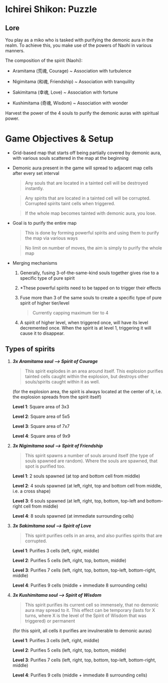 # Ichirei Shikon: Puzzle

## Lore
You play as a miko who is tasked with purifying the demonic aura in the realm.
To achieve this, you make use of the powers of Naohi in various manners.

The composition of the spirit (Naohi):
- Aramitama (荒魂, Courage)
~ Association with turbulence

- Nigimitama (和魂, Friendship)
~ Association with tranquility

- Sakimitama (幸魂, Love)
~ Association with fortune

- Kushimitama (奇魂, Wisdom)
~ Association with wonder

Harvest the power of the 4 souls to purify the demonic auras with spiritual power.

# Game Objectives & Setup
- Grid-based map that starts off being partially covered by demonic aura, with various souls scattered in the map at the beginning

- Demonic aura present in the game will spread to adjacent map cells after every set interval

   > Any souls that are located in a tainted cell will be destroyed instantly.

   > Any spirits that are located in a tainted cell will be corrupted. Corrupted spirits taint cells when triggered.
   
   > If the whole map becomes tainted with demonic aura, you lose.

- Goal is to purify the entire map

   > This is done by forming powerful spirits and using them to purify the map via various ways
   
   > No limit on number of moves, the aim is simply to purify the whole map

- Merging mechanisms
  1. Generally, fusing 3-of-the-same-kind souls together gives rise to a specific type of pure spirit
  2. *These powerful spirits need to be tapped on to trigger their effects
  3. Fuse more than 3 of the same souls to create a specific type of pure spirit of higher tier/level
  
     > Currently capping maximum tier to 4
  4. A spirit of higher level, when triggered once, will have its level decremented once. When the spirit is at level 1, triggering it will cause it to disappear.

## Types of spirits
1. _**3x Aramitama soul --> Spirit of Courage**_

   > This spirit explodes in an area around itself.
   > This explosion purifies tainted cells caught within the explosion, but destroys other souls/spirits caught within it as well.

   (for the explosion area, the spirit is always located at the center of it, i.e. the explosion spreads from the spirit itself)

   **Level 1**: Square area of 3x3

   **Level 2**: Square area of 5x5

   **Level 3**: Square area of 7x7

   **Level 4**: Square area of 9x9



2. _**3x Nigimitama soul --> Spirit of Friendship**_

   > This spirit spawns a number of souls around itself (the type of souls spawned are random). Where the souls are spawned, that spot is purified too.
   
   **Level 1**: 2 souls spawned (at top and bottom cell from middle)
   
   **Level 2**: 4 souls spawned (at left, right, top and bottom cell from middle, i.e. a cross shape)
   
   **Level 3**: 6 souls spawned (at left, right, top, bottom, top-left and bottom-right cell from middle)
   
   **Level 4**: 8 souls spawned (at immediate surrounding cells)



3. _**3x Sakimitama soul --> Spirit of Love**_

   > This spirit purifies cells in an area, and also purifies spirits that are corrupted.

   **Level 1**: Purifies 3 cells (left, right, middle)
   
   **Level 2**: Purifies 5 cells (left, right, top, bottom, middle)
   
   **Level 3**: Purifies 7 cells (left, right, top, bottom, top-left, bottom-right, middle)
   
   **Level 4**: Purifies 9 cells (middle + immediate 8 surrounding cells)



4. _**3x Kushimitama soul --> Spirit of Wisdom**_

   > This spirit purifies its current cell so immensely, that no demonic aura may spread to it.
   > This effect can be temporary (lasts for X turns, where X is the level of the Spirit of Wisdom that was triggered) or permanent

   (for this spirit, all cells it purifies are invulnerable to demonic auras)
   
   **Level 1**: Purifies 3 cells (left, right, middle)
   
   **Level 2**: Purifies 5 cells (left, right, top, bottom, middle)
   
   **Level 3**: Purifies 7 cells (left, right, top, bottom, top-left, bottom-right, middle)
   
   **Level 4**: Purifies 9 cells (middle + immediate 8 surrounding cells)
